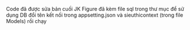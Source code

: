 ﻿Code đã được sửa bản cuối JK Figure
đã kèm file sql trong thư mục để sử dụng DB đổi tên kết nối trong appsetting.json và sieuthicontext (trong file Models) rồi chạy
